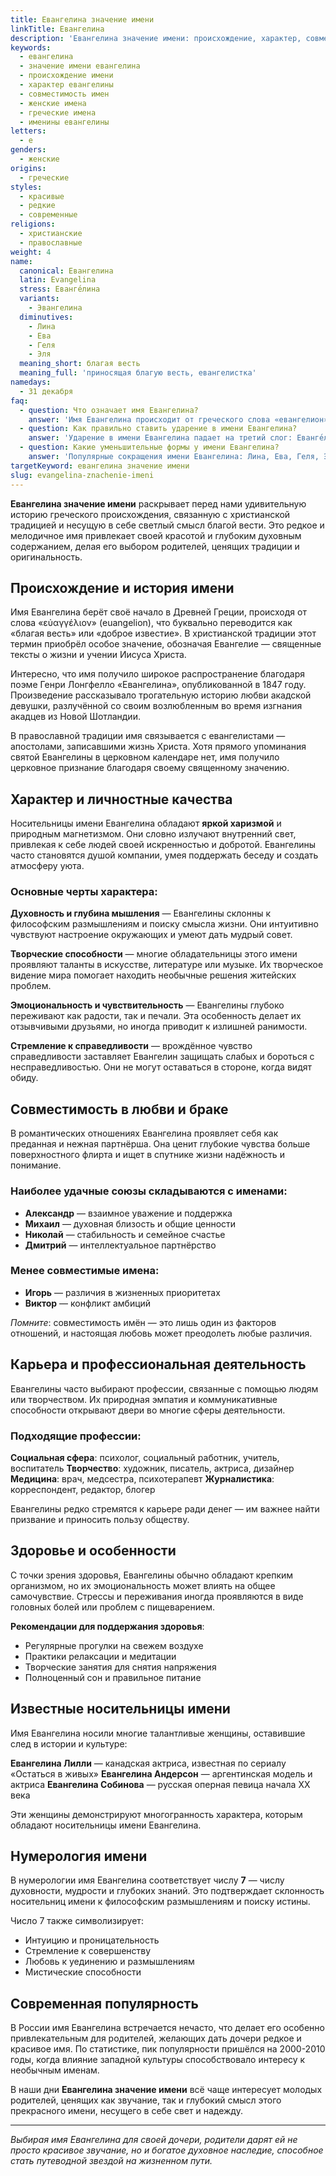 ```yaml
---
title: Евангелина значение имени
linkTitle: Евангелина
description: 'Евангелина значение имени: происхождение, характер, совместимость. Узнайте всё о красивом греческом имени и его влиянии на судьбу.'
keywords:
  - евангелина
  - значение имени евангелина
  - происхождение имени
  - характер евангелины
  - совместимость имен
  - женские имена
  - греческие имена
  - именины евангелины
letters:
  - е
genders:
  - женские
origins:
  - греческие
styles:
  - красивые
  - редкие
  - современные
religions:
  - христианские
  - православные
weight: 4
name:
  canonical: Евангелина
  latin: Evangelina
  stress: Еванге́лина
  variants:
    - Эвангелина
  diminutives:
    - Лина
    - Ева
    - Геля
    - Эля
  meaning_short: благая весть
  meaning_full: 'приносящая благую весть, евангелистка'
namedays:
  - 31 декабря
faq:
  - question: Что означает имя Евангелина?
    answer: 'Имя Евангелина происходит от греческого слова «евангелион», что означает «благая весть». Носительница этого имени символически является приносящей радость и добрые новости.'
  - question: Как правильно ставить ударение в имени Евангелина?
    answer: 'Ударение в имени Евангелина падает на третий слог: Еванге́лина.'
  - question: Какие уменьшительные формы у имени Евангелина?
    answer: 'Популярные сокращения имени Евангелина: Лина, Ева, Геля, Эля. В семейном кругу часто используют ласковые формы Линочка, Евочка.'
targetKeyword: евангелина значение имени
slug: evangelina-znachenie-imeni
---
```


**Евангелина значение имени** раскрывает перед нами удивительную историю греческого происхождения, связанную с христианской традицией и несущую в себе светлый смысл благой вести. Это редкое и мелодичное имя привлекает своей красотой и глубоким духовным содержанием, делая его выбором родителей, ценящих традиции и оригинальность.

## Происхождение и история имени

Имя Евангелина берёт своё начало в Древней Греции, происходя от слова «εὐαγγέλιον» (euangelion), что буквально переводится как «благая весть» или «доброе известие». В христианской традиции этот термин приобрёл особое значение, обозначая Евангелие — священные тексты о жизни и учении Иисуса Христа.

Интересно, что имя получило широкое распространение благодаря поэме Генри Лонгфелло «Евангелина», опубликованной в 1847 году. Произведение рассказывало трогательную историю любви акадской девушки, разлучённой со своим возлюбленным во время изгнания акадцев из Новой Шотландии.

В православной традиции имя связывается с евангелистами — апостолами, записавшими жизнь Христа. Хотя прямого упоминания святой Евангелины в церковном календаре нет, имя получило церковное признание благодаря своему священному значению.

## Характер и личностные качества

Носительницы имени Евангелина обладают **яркой харизмой** и природным магнетизмом. Они словно излучают внутренний свет, привлекая к себе людей своей искренностью и добротой. Евангелины часто становятся душой компании, умея поддержать беседу и создать атмосферу уюта.

### Основные черты характера:

**Духовность и глубина мышления** — Евангелины склонны к философским размышлениям и поиску смысла жизни. Они интуитивно чувствуют настроение окружающих и умеют дать мудрый совет.

**Творческие способности** — многие обладательницы этого имени проявляют таланты в искусстве, литературе или музыке. Их творческое видение мира помогает находить необычные решения житейских проблем.

**Эмоциональность и чувствительность** — Евангелины глубоко переживают как радости, так и печали. Эта особенность делает их отзывчивыми друзьями, но иногда приводит к излишней ранимости.

**Стремление к справедливости** — врождённое чувство справедливости заставляет Евангелин защищать слабых и бороться с несправедливостью. Они не могут оставаться в стороне, когда видят обиду.

## Совместимость в любви и браке

В романтических отношениях Евангелина проявляет себя как преданная и нежная партнёрша. Она ценит глубокие чувства больше поверхностного флирта и ищет в спутнике жизни надёжность и понимание.

### Наиболее удачные союзы складываются с именами:

- **Александр** — взаимное уважение и поддержка
- **Михаил** — духовная близость и общие ценности
- **Николай** — стабильность и семейное счастье
- **Дмитрий** — интеллектуальное партнёрство

### Менее совместимые имена:

- **Игорь** — различия в жизненных приоритетах
- **Виктор** — конфликт амбиций

_Помните_: совместимость имён — это лишь один из факторов отношений, и настоящая любовь может преодолеть любые различия.

## Карьера и профессиональная деятельность

Евангелины часто выбирают профессии, связанные с помощью людям или творчеством. Их природная эмпатия и коммуникативные способности открывают двери во многие сферы деятельности.

### Подходящие профессии:

**Социальная сфера**: психолог, социальный работник, учитель, воспитатель
**Творчество**: художник, писатель, актриса, дизайнер
**Медицина**: врач, медсестра, психотерапевт
**Журналистика**: корреспондент, редактор, блогер

Евангелины редко стремятся к карьере ради денег — им важнее найти призвание и приносить пользу обществу.

## Здоровье и особенности

С точки зрения здоровья, Евангелины обычно обладают крепким организмом, но их эмоциональность может влиять на общее самочувствие. Стрессы и переживания иногда проявляются в виде головных болей или проблем с пищеварением.

**Рекомендации для поддержания здоровья**:

- Регулярные прогулки на свежем воздухе
- Практики релаксации и медитации
- Творческие занятия для снятия напряжения
- Полноценный сон и правильное питание

## Известные носительницы имени

Имя Евангелина носили многие талантливые женщины, оставившие след в истории и культуре:

**Евангелина Лилли** — канадская актриса, известная по сериалу «Остаться в живых»
**Евангелина Андерсон** — аргентинская модель и актриса
**Евангелина Собинова** — русская оперная певица начала XX века

Эти женщины демонстрируют многогранность характера, которым обладают носительницы имени Евангелина.

## Нумерология имени

В нумерологии имя Евангелина соответствует числу **7** — числу духовности, мудрости и глубоких знаний. Это подтверждает склонность носительниц имени к философским размышлениям и поиску истины.

Число 7 также символизирует:

- Интуицию и проницательность
- Стремление к совершенству
- Любовь к уединению и размышлениям
- Мистические способности

## Современная популярность

В России имя Евангелина встречается нечасто, что делает его особенно привлекательным для родителей, желающих дать дочери редкое и красивое имя. По статистике, пик популярности пришёлся на 2000-2010 годы, когда влияние западной культуры способствовало интересу к необычным именам.

В наши дни **Евангелина значение имени** всё чаще интересует молодых родителей, ценящих как звучание, так и глубокий смысл этого прекрасного имени, несущего в себе свет и надежду.

---

_Выбирая имя Евангелина для своей дочери, родители дарят ей не просто красивое звучание, но и богатое духовное наследие, способное стать путеводной звездой на жизненном пути._
